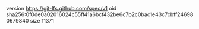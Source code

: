 version https://git-lfs.github.com/spec/v1
oid sha256:0f0de0a02016024c55ff41a6bcf432be6c7b2c0bac1e43c7cbff246980679840
size 11371
